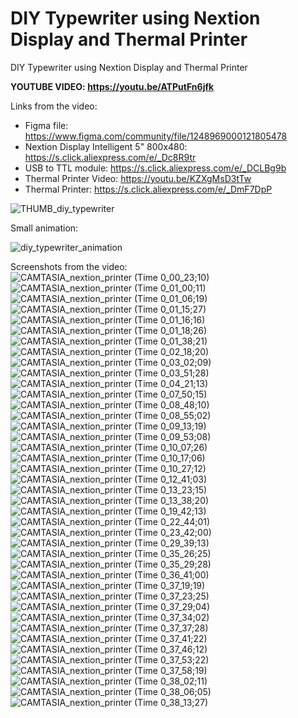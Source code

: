 # DIY Typewriter using Nextion Display and Thermal Printer
DIY Typewriter using Nextion Display and Thermal Printer


**YOUTUBE VIDEO: https://youtu.be/ATPutFn6jfk**


Links from the video:
- Figma file: https://www.figma.com/community/file/1248969000121805478
- Nextion Display Intelligent 5" 800x480: https://s.click.aliexpress.com/e/_Dc8R9tr
- USB to TTL module: https://s.click.aliexpress.com/e/_DCLBg9b
- Thermal Printer Video: https://youtu.be/KZXgMsD3tTw
- Thermal Printer: https://s.click.aliexpress.com/e/_DmF7DpP


![THUMB_diy_typewriter](https://github.com/upiir/diy_typewriter_nextion_display/assets/117754156/f346f663-5d79-4510-8b3e-ac8449b92894)



Small animation:

![diy_typewriter_animation](https://github.com/upiir/diy_typewriter_nextion_display/assets/117754156/7e49308e-3947-4035-9b96-46bf169fb966)



Screenshots from the video:
![CAMTASIA_nextion_printer (Time 0_00_23;10)](https://github.com/upiir/diy_typewriter_nextion_display/assets/117754156/c6c59bbb-025f-4e18-af3e-90c2faec4ca7)
![CAMTASIA_nextion_printer (Time 0_01_00;11)](https://github.com/upiir/diy_typewriter_nextion_display/assets/117754156/c482adee-5669-4fb0-8634-fb908eb0ffcf)
![CAMTASIA_nextion_printer (Time 0_01_06;19)](https://github.com/upiir/diy_typewriter_nextion_display/assets/117754156/f7f13d37-f0c1-4dc9-ab1b-c65b29d59c72)
![CAMTASIA_nextion_printer (Time 0_01_15;27)](https://github.com/upiir/diy_typewriter_nextion_display/assets/117754156/5a35de5d-506d-499f-b27b-4fe937fe1d50)
![CAMTASIA_nextion_printer (Time 0_01_16;16)](https://github.com/upiir/diy_typewriter_nextion_display/assets/117754156/79dbad92-de3b-413f-962a-271b78ac5e49)
![CAMTASIA_nextion_printer (Time 0_01_18;26)](https://github.com/upiir/diy_typewriter_nextion_display/assets/117754156/e4f726df-996e-482b-9b3a-eca7cfc7752d)
![CAMTASIA_nextion_printer (Time 0_01_38;21)](https://github.com/upiir/diy_typewriter_nextion_display/assets/117754156/c855b3e6-6c93-4c52-8c7c-8ee16339ae61)
![CAMTASIA_nextion_printer (Time 0_02_18;20)](https://github.com/upiir/diy_typewriter_nextion_display/assets/117754156/d80f09c8-7d98-419c-b350-056a5b6ca906)
![CAMTASIA_nextion_printer (Time 0_03_02;09)](https://github.com/upiir/diy_typewriter_nextion_display/assets/117754156/1c4c4f2c-f490-48d3-8150-dff686959ddc)
![CAMTASIA_nextion_printer (Time 0_03_51;28)](https://github.com/upiir/diy_typewriter_nextion_display/assets/117754156/8587b15f-3aa5-4a89-b194-3d4e1e427988)
![CAMTASIA_nextion_printer (Time 0_04_21;13)](https://github.com/upiir/diy_typewriter_nextion_display/assets/117754156/9c0aec66-56ae-4178-9a39-5f752ce9bddb)
![CAMTASIA_nextion_printer (Time 0_07_50;15)](https://github.com/upiir/diy_typewriter_nextion_display/assets/117754156/90592b2c-1577-43b9-9aaf-b7826d4ac392)
![CAMTASIA_nextion_printer (Time 0_08_48;10)](https://github.com/upiir/diy_typewriter_nextion_display/assets/117754156/25db3849-3677-4231-88ee-39bce440c7d1)
![CAMTASIA_nextion_printer (Time 0_08_55;02)](https://github.com/upiir/diy_typewriter_nextion_display/assets/117754156/0a7a3897-d685-4c7e-a216-409ba076443c)
![CAMTASIA_nextion_printer (Time 0_09_13;19)](https://github.com/upiir/diy_typewriter_nextion_display/assets/117754156/f384b046-f6c6-44d9-a15a-026588532670)
![CAMTASIA_nextion_printer (Time 0_09_53;08)](https://github.com/upiir/diy_typewriter_nextion_display/assets/117754156/d826a217-8ae9-43d1-be03-9a725d23929f)
![CAMTASIA_nextion_printer (Time 0_10_07;26)](https://github.com/upiir/diy_typewriter_nextion_display/assets/117754156/048664f2-0aa6-41c8-9abf-64972332989d)
![CAMTASIA_nextion_printer (Time 0_10_17;06)](https://github.com/upiir/diy_typewriter_nextion_display/assets/117754156/c6d3e98f-0bd7-4789-99b9-b854bfcc1dce)
![CAMTASIA_nextion_printer (Time 0_10_27;12)](https://github.com/upiir/diy_typewriter_nextion_display/assets/117754156/077dcf6b-c5e4-4a77-a426-ac6a3abcb009)
![CAMTASIA_nextion_printer (Time 0_12_41;03)](https://github.com/upiir/diy_typewriter_nextion_display/assets/117754156/48bf79b9-5461-43d9-a4a7-0d6124ae97e3)
![CAMTASIA_nextion_printer (Time 0_13_23;15)](https://github.com/upiir/diy_typewriter_nextion_display/assets/117754156/a29eb22a-260a-4f8e-8f74-d9c0d327fce0)
![CAMTASIA_nextion_printer (Time 0_13_38;20)](https://github.com/upiir/diy_typewriter_nextion_display/assets/117754156/433d3270-17f3-4f1b-bac0-e2b34894ff1b)
![CAMTASIA_nextion_printer (Time 0_19_42;13)](https://github.com/upiir/diy_typewriter_nextion_display/assets/117754156/a2a43b05-8f33-40e6-9c4d-7a4a160db618)
![CAMTASIA_nextion_printer (Time 0_22_44;01)](https://github.com/upiir/diy_typewriter_nextion_display/assets/117754156/c04ca641-6db9-4022-a25f-910df9212cf5)
![CAMTASIA_nextion_printer (Time 0_23_42;00)](https://github.com/upiir/diy_typewriter_nextion_display/assets/117754156/936e4262-8bd3-4208-8856-da35edc2066b)
![CAMTASIA_nextion_printer (Time 0_29_39;13)](https://github.com/upiir/diy_typewriter_nextion_display/assets/117754156/ce6c6552-6030-47cb-96d6-78773c4ed05f)
![CAMTASIA_nextion_printer (Time 0_35_26;25)](https://github.com/upiir/diy_typewriter_nextion_display/assets/117754156/c5418ad7-52f5-4e23-8a4f-1c64494ab7ab)
![CAMTASIA_nextion_printer (Time 0_35_29;28)](https://github.com/upiir/diy_typewriter_nextion_display/assets/117754156/e71ae656-9593-440b-b5b6-6e35e7d0b5a6)
![CAMTASIA_nextion_printer (Time 0_36_41;00)](https://github.com/upiir/diy_typewriter_nextion_display/assets/117754156/310d5768-0b36-41df-aae1-ad6bf3ad0d41)
![CAMTASIA_nextion_printer (Time 0_37_19;19)](https://github.com/upiir/diy_typewriter_nextion_display/assets/117754156/637cf5c5-0b8e-4fb1-9fc6-13ac76a4b541)
![CAMTASIA_nextion_printer (Time 0_37_23;25)](https://github.com/upiir/diy_typewriter_nextion_display/assets/117754156/bd907662-a53c-49a4-b2e5-8a41cf6db38c)
![CAMTASIA_nextion_printer (Time 0_37_29;04)](https://github.com/upiir/diy_typewriter_nextion_display/assets/117754156/85102e26-da5a-4ff0-96b4-13a227efea6d)
![CAMTASIA_nextion_printer (Time 0_37_34;02)](https://github.com/upiir/diy_typewriter_nextion_display/assets/117754156/78c6c7d5-547d-4a6b-a3cc-afaa0bca5771)
![CAMTASIA_nextion_printer (Time 0_37_37;28)](https://github.com/upiir/diy_typewriter_nextion_display/assets/117754156/e77817a7-72b5-40be-b734-ec16090dcbc6)
![CAMTASIA_nextion_printer (Time 0_37_41;22)](https://github.com/upiir/diy_typewriter_nextion_display/assets/117754156/4d211a50-f907-4a84-a01d-20eccd8f4526)
![CAMTASIA_nextion_printer (Time 0_37_46;12)](https://github.com/upiir/diy_typewriter_nextion_display/assets/117754156/36c97f3b-c27f-4d71-a10f-577314752c61)
![CAMTASIA_nextion_printer (Time 0_37_53;22)](https://github.com/upiir/diy_typewriter_nextion_display/assets/117754156/60ce94fd-c5a8-48bb-a71b-1a26a0ba79f4)
![CAMTASIA_nextion_printer (Time 0_37_58;19)](https://github.com/upiir/diy_typewriter_nextion_display/assets/117754156/f1e9e0c8-d9ef-42bc-82ba-aa86a1c02fa9)
![CAMTASIA_nextion_printer (Time 0_38_02;11)](https://github.com/upiir/diy_typewriter_nextion_display/assets/117754156/83ee2aa5-b1fd-44ea-984a-cffbf6c58b9e)
![CAMTASIA_nextion_printer (Time 0_38_06;05)](https://github.com/upiir/diy_typewriter_nextion_display/assets/117754156/d77d7fbd-8b6e-46a8-b69e-4afdef2bd023)
![CAMTASIA_nextion_printer (Time 0_38_13;27)](https://github.com/upiir/diy_typewriter_nextion_display/assets/117754156/e5227da1-c420-416b-8fc4-7b1be3882f13)

